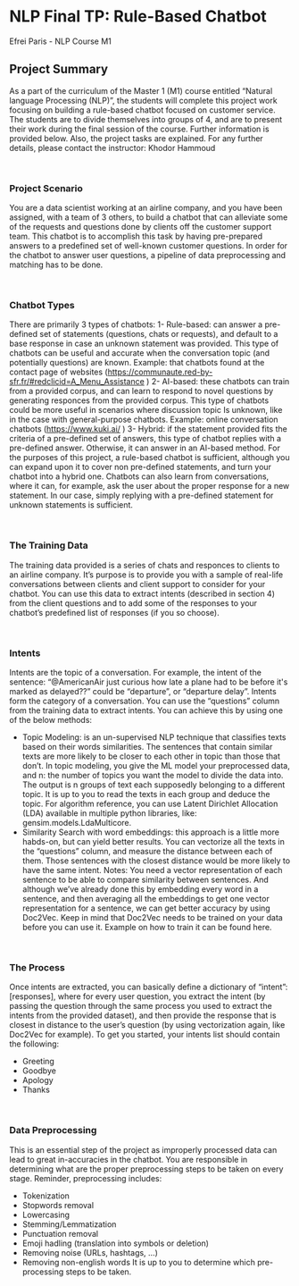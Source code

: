 # NLP Final TP: Rule-Based Chatbot
Efrei Paris - NLP Course M1

## Project Summary
As a part of the curriculum of the Master 1 (M1) course entitled “Natural language Processing (NLP)”, the students will complete this project work focusing on building a rule-based chatbot focused on customer service. The students are to divide themselves into groups of 4, and are to present their work during the final session of the course. Further information is provided below. Also, the project tasks are explained.
For any further details, please contact the instructor: Khodor Hammoud 

</br>

### Project Scenario
You are a data scientist working at an airline company, and you have been assigned, with a team of 3 others, to build a chatbot that can alleviate some of the requests and questions done by clients off the customer support team. This chatbot is to accomplish this task by having pre-prepared answers to a predefined set of well-known customer questions. In order for the chatbot to answer user questions, a pipeline of data preprocessing and matching has to be done.

</br>

### Chatbot Types
There are primarily 3 types of chatbots:
1-	Rule-based: can answer a pre-defined set of statements (questions, chats or requests), and default to a base response in case an unknown statement was provided. This type of chatbots can be useful and accurate when the conversation topic (and potentially questions) are known. Example: that chatbots found at the contact page of websites (https://communaute.red-by-sfr.fr/#redclicid=A_Menu_Assistance )
2-	AI-based: these chatbots can train from a provided corpus, and can learn to respond to novel questions by generating responces from the provided corpus. This type of chatbots could be more useful in scenarios where discussion topic Is unknown, like in the case with general-purpose chatbots. Example: online conversation chatbots (https://www.kuki.ai/ )
3-	Hybrid: if the statement provided fits the criteria of a pre-defined set of answers, this type of chatbot replies with a pre-defined answer. Otherwise, it can answer in an AI-based method.
For the purposes of this project, a rule-based chatbot is sufficient, although you can expand upon it to cover non pre-defined statements, and turn your chatbot into a hybrid one.
Chatbots can also learn from conversations, where it can, for example, ask the user about the proper response for a new statement. In our case, simply replying with a pre-defined statement for unknown statements is sufficient.

</br>

### The Training Data
The training data provided is a series of chats and responces to clients to an airline company. It’s purpose is to provide you with a sample of real-life conversations between clients and client support to consider for your chatbot. You can use this data to extract intents (described in section 4) from the client questions and to add some of the responses to your chatbot’s predefined list of responses (if you so choose).

</br>

### Intents
Intents are the topic of a conversation. For example, the intent of the sentence: 
“@AmericanAir just curious how late a plane had to be before it's marked as delayed??”
could be “departure”, or “departure delay”. 
Intents form the category of a conversation. You can use the “questions” column from the training data to extract intents. You can achieve this by using one of the below methods:
- Topic Modeling: is an un-supervised NLP technique that classifies texts based on their words similarities. The sentences that contain similar texts are more likely to be closer to each other in topic than those that don’t. In topic modeling, you give the ML model your preprocessed data, and n: the number of topics you want the model to divide the data into. The output is n groups of text each supposedly belonging to a different topic. It is up to you to read the texts in each group and deduce the topic. For algorithm reference, you can use Latent Dirichlet Allocation (LDA) available in multiple python libraries, like: gensim.models.LdaMulticore.
- Similarity Search with word embeddings: this approach is a little more habds-on, but can yield better results. You can vectorize all the texts in  the “questions” column, and measure the distance between each of them. Those sentences with the closest distance would be more likely to have the same intent. 
Notes: You need a vector representation of each sentence to be able to compare similarity between sentences. And although we’ve already done this by embedding every word in a sentence, and then averaging all the embeddings to get one vector representation for a sentence, we can get better accuracy by using Doc2Vec. Keep in mind that Doc2Vec needs to be trained on your data before you can use it. Example on how to train it can be found here.

</br>

### The Process
Once intents are extracted, you can basically define a dictionary of “intent”: [responses], where for every user question, you extract the intent (by passing the question through the same process you used to extract the intents from the provided dataset), and then provide the response that is closest in distance to the user’s question (by using vectorization again, like Doc2Vec for example).
To get you started, your intents list should contain the following:
-	Greeting
-	Goodbye
-	Apology
-	Thanks

</br>

### Data Preprocessing
This is an essential step of the project as improperly processed data can lead to great in-accuracies in the chatbot. You are responsible in determining what are the proper preprocessing steps to be taken on every stage. Reminder, preprocessing includes:
-	Tokenization
-	Stopwords removal
-	Lowercasing
-	Stemming/Lemmatization
-	Punctuation removal
-	Emoji hadling (translation into symbols or deletion)
-	Removing noise (URLs, hashtags, …)
-	Removing non-english words
It is up to you to determine which pre-processing steps to be taken.

</br></br>
